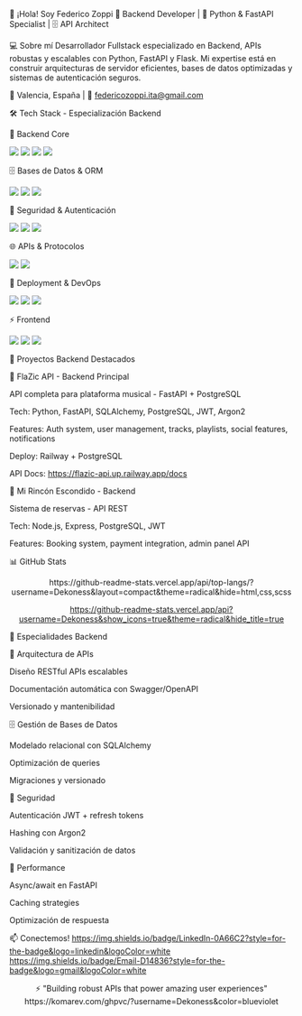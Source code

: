 👋 ¡Hola! Soy Federico Zoppi
🚀 Backend Developer | 🐍 Python & FastAPI Specialist | 🗄️ API Architect

💻 Sobre mí
Desarrollador Fullstack especializado en Backend, APIs robustas y escalables con Python, FastAPI y Flask. Mi expertise está en construir arquitecturas de servidor eficientes, bases de datos optimizadas y sistemas de autenticación seguros.

📍 Valencia, España | 📧 federicozoppi.ita@gmail.com

🛠️ Tech Stack - Especialización Backend

🐍 Backend Core

<img src="https://img.shields.io/badge/Python-3776AB?style=for-the-badge&logo=python&logoColor=white" /> <img src="https://img.shields.io/badge/FastAPI-009688?style=for-the-badge&logo=fastapi&logoColor=white" /> <img src="https://img.shields.io/badge/Node.js-339933?style=for-the-badge&logo=nodedotjs&logoColor=white" /> <img src="https://img.shields.io/badge/Flask-000000?style=for-the-badge&logo=flask&logoColor=white" />

🗄️ Bases de Datos & ORM

<img src="https://img.shields.io/badge/PostgreSQL-4169E1?style=for-the-badge&logo=postgresql&logoColor=white" /> <img src="https://img.shields.io/badge/SQLAlchemy-D71F00?style=for-the-badge&logo=sqlalchemy&logoColor=white" /> <img src="https://img.shields.io/badge/SQLite-003B57?style=for-the-badge&logo=sqlite&logoColor=white" />

🔐 Seguridad & Autenticación

<img src="https://img.shields.io/badge/JWT-000000?style=for-the-badge&logo=jsonwebtokens&logoColor=white" /> <img src="https://img.shields.io/badge/Argon2-8A2BE2?style=for-the-badge&logo=key&logoColor=white" /> <img src="https://img.shields.io/badge/OAuth-4285F4?style=for-the-badge&logo=oauth&logoColor=white" />

🌐 APIs & Protocolos

<img src="https://img.shields.io/badge/REST_API-FF6C37?style=for-the-badge&logo=rest&logoColor=white" /> <img src="https://img.shields.io/badge/WebSockets-010101?style=for-the-badge&logo=socket.io&logoColor=white" />

🚀 Deployment & DevOps

<img src="https://img.shields.io/badge/Docker-2496ED?style=for-the-badge&logo=docker&logoColor=white" /> <img src="https://img.shields.io/badge/Railway-0B0D0E?style=for-the-badge&logo=railway&logoColor=white" /> <img src="https://img.shields.io/badge/Git-F05032?style=for-the-badge&logo=git&logoColor=white" />

⚡ Frontend 

<img src="https://img.shields.io/badge/React-61DAFB?style=for-the-badge&logo=react&logoColor=black" /> <img src="https://img.shields.io/badge/TypeScript-3178C6?style=for-the-badge&logo=typescript&logoColor=white" /> <img src="https://img.shields.io/badge/Tailwind_CSS-38B2AC?style=for-the-badge&logo=tailwind-css&logoColor=white" />

💼 Proyectos Backend Destacados

🎵 FlaZic API - Backend Principal

API completa para plataforma musical - FastAPI + PostgreSQL

Tech: Python, FastAPI, SQLAlchemy, PostgreSQL, JWT, Argon2

Features: Auth system, user management, tracks, playlists, social features, notifications

Deploy: Railway + PostgreSQL

API Docs: https://flazic-api.up.railway.app/docs

🏡 Mi Rincón Escondido - Backend

Sistema de reservas - API REST

Tech: Node.js, Express, PostgreSQL, JWT

Features: Booking system, payment integration, admin panel API

📊 GitHub Stats

<div align="center">
https://github-readme-stats.vercel.app/api/top-langs/?username=Dekoness&layout=compact&theme=radical&hide=html,css,scss

https://github-readme-stats.vercel.app/api?username=Dekoness&show_icons=true&theme=radical&hide_title=true

</div>
🎯 Especialidades Backend

🔧 Arquitectura de APIs

Diseño RESTful APIs escalables

Documentación automática con Swagger/OpenAPI

Versionado y mantenibilidad

🗄️ Gestión de Bases de Datos

Modelado relacional con SQLAlchemy

Optimización de queries

Migraciones y versionado

🔐 Seguridad

Autenticación JWT + refresh tokens

Hashing con Argon2

Validación y sanitización de datos

🚀 Performance

Async/await en FastAPI

Caching strategies

Optimización de respuesta

📫 Conectemos!
https://img.shields.io/badge/LinkedIn-0A66C2?style=for-the-badge&logo=linkedin&logoColor=white
https://img.shields.io/badge/Email-D14836?style=for-the-badge&logo=gmail&logoColor=white

<div align="center">
⚡ "Building robust APIs that power amazing user experiences"
https://komarev.com/ghpvc/?username=Dekoness&color=blueviolet

</div>
